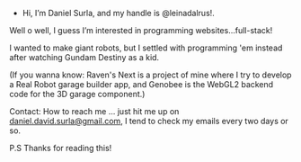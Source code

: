 - Hi, I’m Daniel Surla, and my handle is @leinadalrus!.

Well o well, I guess I’m interested in programming websites...full-stack!

I wanted to make giant robots, but I settled with programming 'em instead after watching Gundam Destiny as a kid.

(If you wanna know: Raven's Next is a project of mine where I try to develop a Real Robot garage builder app, and Genobee is the WebGL2 backend code for the 3D garage component.)

Contact: How to reach me ... just hit me up on daniel.david.surla@gmail.com, I tend to check my emails every two days or so.

P.S
  Thanks for reading this!
<!---
leinadalrus/leinadalrus is a ✨ special ✨ repository because its `README.md` (this file) appears on your GitHub profile.
You can click the Preview link to take a look at your changes.
--->
